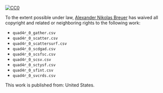 [![CC0](http://i.creativecommons.org/p/zero/1.0/88x31.png)](http://creativecommons.org/publicdomain/zero/1.0/)

To the extent possible under law, [Alexander Nikolas Breuer](http://dial3343.org) has waived all copyright and related or neighboring rights to the following work:

* `quad4r_0_gather.csv`
* `quad4r_0_scatter.csv`
* `quad4r_0_scattersurf.csv`
* `quad4r_0_scdgad.csv`
* `quad4r_0_scsfsc.csv`
* `quad4r_0_scsv.csv`
* `quad4r_0_sctysf.csv`
* `quad4r_0_sfint.csv`
* `quad4r_0_svcrds.csv`

This work is published from: United States.
